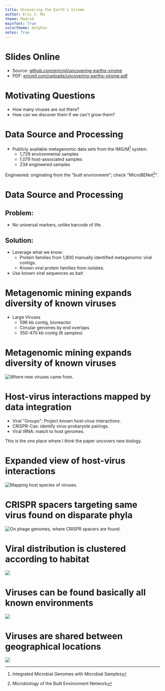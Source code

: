 ```yaml
---
title: Uncovering the Earth's Virome
author: Eric J. Ma
theme: Madrid
mainfont: True
colortheme: dolphin
notes: True
---
```


# Slides Online

- Source: [github.com/ericmjl/uncovering-earths-virome][source]
- PDF: [ericmjl.com/uploads/uncovering-earths-virome.pdf][pdf]

[pdf]: http://www.ericmjl.com/uploads/uncovering-earths-virome.pdf
[source]: http://github.com/ericmjl/uncovering-earths-virome

# Motivating Questions

- How many viruses are out there?
- How can we discover them if we can't grow them?

# Data Source and Processing

- Publicly available metagenomic data sets from the IMG/M[^imgm] system.
    - 1,729 environmental samples
    - 1,079 host-associated samples
    - 234 engineered samples

Engineered: originating from the "built environment"; check "MicroBENet[^microbenet]".

[^imgm]: Integrated Microbial Genomes with Microbial Samples
[^microbenet]: Microbiology of the Built Environment Network

# Data Source and Processing

## Problem:
- No universal markers, unlike barcode of life.

## Solution:
- Leverage what we know:
    - Protein families from 1,800 manually identified metagenomic viral contigs.
    - Known viral protein families from isolates.
- Use known viral sequences as bait

# Metagenomic mining expands diversity of known viruses

- Large Viruses
    - 596 kb contig, bioreactor
    - Circular genomes by end overlaps
    - 350-470 kb contig (6 samples)

# Metagenomic mining expands diversity of known viruses

![Where new viruses came from.](./figures/nature19094-f1.jpg)

# Host-virus interactions mapped by data integration

- Viral "Groups": Project known host-virus interactions.
- CRISPR-Cas: identify virus-prokaryote pairings.
- Viral tRNA: match to host genomes.

This is the one place where I think the paper uncovers new biology.

# Expanded view of host-virus interactions

![Mapping host species of viruses.](./figures/nature19094-f2.jpg)

# CRISPR spacers targeting same virus found on disparate phyla

![On phage genomes, where CRISPR spacers are found.](./figures/nature19094-f3.jpg)

# Viral distribution is clustered according to habitat

![](./figures/nature19094-f4.jpg)

# Viruses can be found basically all known environments

![](./figures/nature19094-f5.jpg)

# Viruses are shared between geographical locations

![](./figures/nature19094-f6.jpg)
